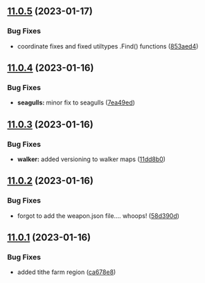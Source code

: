 ## [11.0.5](https://github.com/Torwent/WaspLib/compare/v11.0.4...v11.0.5) (2023-01-17)


### Bug Fixes

* coordinate fixes and fixed utiltypes .Find() functions ([853aed4](https://github.com/Torwent/WaspLib/commit/853aed42e992f5abc94d41549aef7ac91ef6dc89))



## [11.0.4](https://github.com/Torwent/WaspLib/compare/v11.0.3...v11.0.4) (2023-01-16)


### Bug Fixes

* **seagulls:** minor fix to seagulls ([7ea49ed](https://github.com/Torwent/WaspLib/commit/7ea49ed812226633b96d160defd826c3cc4eb00b))



## [11.0.3](https://github.com/Torwent/WaspLib/compare/v11.0.2...v11.0.3) (2023-01-16)


### Bug Fixes

* **walker:** added versioning to walker maps ([11dd8b0](https://github.com/Torwent/WaspLib/commit/11dd8b0f1a7311cfac023e0e59c77479190720d5))



## [11.0.2](https://github.com/Torwent/WaspLib/compare/v11.0.1...v11.0.2) (2023-01-16)


### Bug Fixes

* forgot to add the weapon.json file.... whoops! ([58d390d](https://github.com/Torwent/WaspLib/commit/58d390db4c911ee11b27385071186c84bb9a1fff))



## [11.0.1](https://github.com/Torwent/WaspLib/compare/v11.0.0...v11.0.1) (2023-01-16)


### Bug Fixes

* added tithe farm region ([ca678e8](https://github.com/Torwent/WaspLib/commit/ca678e8de5160bb6a18e2161a4ec58e7cf4e3ba6))



